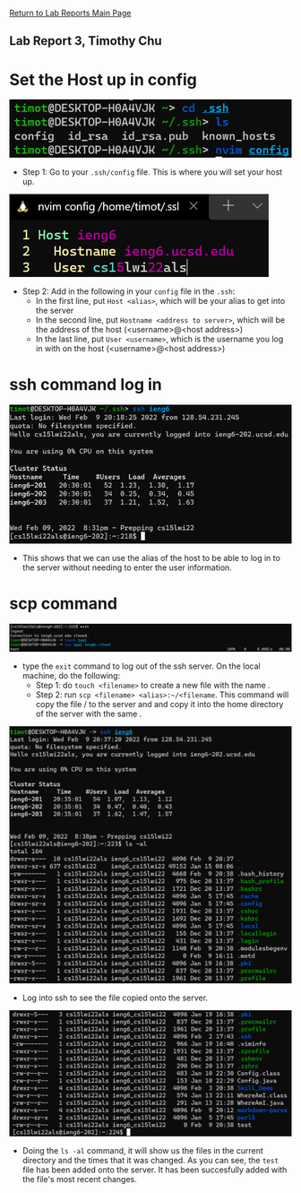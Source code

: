 [Return to Lab Reports Main Page](../index.md)
## Lab Report 3, Timothy Chu

# Set the Host up in config

![sh](path_to_config.png)
* Step 1: Go to your ``.ssh/config`` file. This is where you will set your host up.

![sh](config_file.png)
* Step 2: Add in the following in your ``config`` file in the ``.ssh``:
  *  In the first line, put ```Host <alias>```, which will be your alias to get into the server
  *  In the second line, put ```Hostname <address to server>```, which will be the address of the host (\<username\>@\<host address\>)
  *  In the last line, put ```User <username>```, which is the username you log in with on the host (\<username\>@\<host address\>)

# ssh command log in

![sh](log_in_ssh.png)
* This shows that we can use the alias of the host to be able to log in to the server without needing to enter the user information.

# scp command

![sh](scp_ssh.png)
* type the ``exit`` command to log out of the ssh server. On the local machine, do the following:
  * Step 1: do ``touch <filename>`` to create a new file with the name <filename>.
  * Step 2: run ``scp <filename> <alias>:~/<filename``. This command will copy the file /<filename/> to the server and and copy it into the home directory of 
  the server with the same <filename>.

![sh](ssh_log1.png)
* Log into ssh to see the file <filename> copied onto the server.

![sh](ssh_log2.png)
* Doing the ``ls -al`` command, it will show us the files in the current directory and the times that it was changed. As you 
can see, the ``test`` file has been added onto the server. It has been succesfully added with the file's most recent changes.
